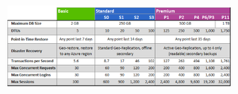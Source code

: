 ![Livelli di servizio e Livelli della prestazione](./media/sql-database-service-tiers-table/sql-database-service-tiers-table.png)

<!---HONumber=AcomDC_0420_2016-->